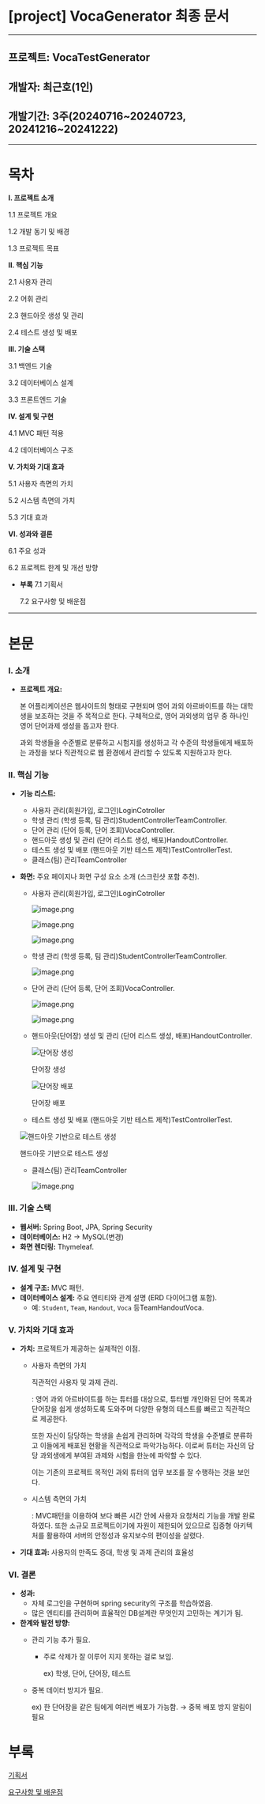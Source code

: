 # [project] VocaGenerator 최종 문서

---

## 프로젝트:  VocaTestGenerator

## 개발자: 최근호(1인)

## 개발기간: 3주(20240716~20240723, 20241216~20241222)

---

# 목차

**I. 프로젝트 소개**

1.1 프로젝트 개요

1.2 개발 동기 및 배경

1.3 프로젝트 목표

**II. 핵심 기능**

2.1 사용자 관리

2.2 어휘 관리

2.3 핸드아웃 생성 및 관리

2.4 테스트 생성 및 배포

**III. 기술 스택**

3.1 백엔드 기술

3.2 데이터베이스 설계

3.3 프론트엔드 기술

**IV. 설계 및 구현**

4.1 MVC 패턴 적용

4.2 데이터베이스 구조

**V. 가치와 기대 효과**

5.1 사용자 측면의 가치

5.2 시스템 측면의 가치

5.3 기대 효과

**VI. 성과와 결론**

6.1 주요 성과

6.2 프로젝트 한계 및 개선 방향

- **부록**
7.1 기획서
    
    7.2 요구사항 및 배운점
    

---

# 본문

### **I. 소개**

- **프로젝트 개요:**
    
    본 어플리케이션은 웹사이트의 형태로 구현되며 영어 과외 아르바이트를 하는 대학생을 보조하는 것을 주 목적으로 한다. 구체적으로, 영어 과외생의 업무 중 하나인 영어 단어과제 생성을 돕고자 한다. 
    
     과외 학생들을 수준별로 분류하고 시험지를 생성하고 각 수준의 학생들에게 배포하는 과정을 보다 직관적으로 웹 환경에서 관리할 수 있도록 지원하고자 한다.
    

### **II. 핵심 기능**

- **기능 리스트:**
    - 사용자 관리(회원가입, 로그인)LoginCotroller
    - 학생 관리 (학생 등록, 팀 관리)StudentControllerTeamController.
    - 단어 관리 (단어 등록, 단어 조회)VocaController.
    - 핸드아웃 생성 및 관리 (단어 리스트 생성, 배포)​HandoutController.
    - 테스트 생성 및 배포 (핸드아웃 기반 테스트 제작)TestControllerTest.
    - 클래스(팀) 관리TeamController
- **화면:** 주요 페이지나 화면 구성 요소 소개 (스크린샷 포함 추천).
    - 사용자 관리(회원가입, 로그인)LoginCotroller
        
        ![image.png](%5Bproject%5D%20VocaGenerator%20%E1%84%8E%E1%85%AC%E1%84%8C%E1%85%A9%E1%86%BC%20%E1%84%86%E1%85%AE%E1%86%AB%E1%84%89%E1%85%A5%201645bd60ba0c8071971bfaa82d65673b/image.png)
        
        ![image.png](%5Bproject%5D%20VocaGenerator%20%E1%84%8E%E1%85%AC%E1%84%8C%E1%85%A9%E1%86%BC%20%E1%84%86%E1%85%AE%E1%86%AB%E1%84%89%E1%85%A5%201645bd60ba0c8071971bfaa82d65673b/image%201.png)
        
        ![image.png](%5Bproject%5D%20VocaGenerator%20%E1%84%8E%E1%85%AC%E1%84%8C%E1%85%A9%E1%86%BC%20%E1%84%86%E1%85%AE%E1%86%AB%E1%84%89%E1%85%A5%201645bd60ba0c8071971bfaa82d65673b/image%202.png)
        
    - 학생 관리 (학생 등록, 팀 관리)StudentControllerTeamController.
        
        ![image.png](%5Bproject%5D%20VocaGenerator%20%E1%84%8E%E1%85%AC%E1%84%8C%E1%85%A9%E1%86%BC%20%E1%84%86%E1%85%AE%E1%86%AB%E1%84%89%E1%85%A5%201645bd60ba0c8071971bfaa82d65673b/image%203.png)
        
    - 단어 관리 (단어 등록, 단어 조회)VocaController.
        
        ![image.png](%5Bproject%5D%20VocaGenerator%20%E1%84%8E%E1%85%AC%E1%84%8C%E1%85%A9%E1%86%BC%20%E1%84%86%E1%85%AE%E1%86%AB%E1%84%89%E1%85%A5%201645bd60ba0c8071971bfaa82d65673b/image%204.png)
        
        ![image.png](%5Bproject%5D%20VocaGenerator%20%E1%84%8E%E1%85%AC%E1%84%8C%E1%85%A9%E1%86%BC%20%E1%84%86%E1%85%AE%E1%86%AB%E1%84%89%E1%85%A5%201645bd60ba0c8071971bfaa82d65673b/image%205.png)
        
    - 핸드아웃(단어장) 생성 및 관리 (단어 리스트 생성, 배포)HandoutController.
        
        ![단어장 생성](%5Bproject%5D%20VocaGenerator%20%E1%84%8E%E1%85%AC%E1%84%8C%E1%85%A9%E1%86%BC%20%E1%84%86%E1%85%AE%E1%86%AB%E1%84%89%E1%85%A5%201645bd60ba0c8071971bfaa82d65673b/image%206.png)
        
        단어장 생성
        
        ![단어장 배포](%5Bproject%5D%20VocaGenerator%20%E1%84%8E%E1%85%AC%E1%84%8C%E1%85%A9%E1%86%BC%20%E1%84%86%E1%85%AE%E1%86%AB%E1%84%89%E1%85%A5%201645bd60ba0c8071971bfaa82d65673b/image%207.png)
        
        단어장 배포
        
    - 테스트 생성 및 배포 (핸드아웃 기반 테스트 제작)TestControllerTest.
    
    ![핸드아웃 기반으로 테스트 생성](%5Bproject%5D%20VocaGenerator%20%E1%84%8E%E1%85%AC%E1%84%8C%E1%85%A9%E1%86%BC%20%E1%84%86%E1%85%AE%E1%86%AB%E1%84%89%E1%85%A5%201645bd60ba0c8071971bfaa82d65673b/image%208.png)
    
    핸드아웃 기반으로 테스트 생성
    
    - 클래스(팀) 관리TeamController
        
        ![image.png](%5Bproject%5D%20VocaGenerator%20%E1%84%8E%E1%85%AC%E1%84%8C%E1%85%A9%E1%86%BC%20%E1%84%86%E1%85%AE%E1%86%AB%E1%84%89%E1%85%A5%201645bd60ba0c8071971bfaa82d65673b/image%209.png)
        

### **III. 기술 스택**

- **웹서버:** Spring Boot, JPA, Spring Security
- **데이터베이스:** H2 → MySQL(변경)
- **화면 렌더링:** Thymeleaf.

### IV. **설계 및 구현**

- **설계 구조:** MVC 패턴.
- **데이터베이스 설계:** 주요 엔티티와 관계 설명 (ERD 다이어그램 포함).
    - 예: `Student`, `Team`, `Handout`, `Voca` 등​Team​Handout​Voca.

### **V. 가치와 기대 효과**

- **가치:** 프로젝트가 제공하는 실제적인 이점.
    - 사용자 측면의 가치
        
        직관적인 사용자 및 과제 관리.
        
        : 영어 과외 아르바이트를 하는 튜터를 대상으로, 튜터별 개인화된 단어 목록과 단어장을 쉽게 생성하도록 도와주며 다양한 유형의 테스트를 빠르고 직관적으로 제공한다. 
        
        또한 자신이 담당하는 학생을 손쉽게 관리하며 각각의 학생을 수준별로 분류하고 이들에게 배포된 현황을 직관적으로 파악가능하다. 이로써 튜터는 자신의 담당 과외생에게 부여된 과제와 시험을 한눈에 파악할 수 있다. 
        
        이는 기존의 프로젝트 목적인 과외 튜터의 업무 보조를 잘 수행하는 것을 보인다.
        
    - 시스템 측면의 가치
        
        : MVC패턴을 이용하여 보다 빠른 시간 안에 사용자 요청처리 기능을 개발 완료하였다. 또한 소규모 프로젝트이기에 자원이 제한되어 있으므로 집중형 아키텍처를 활용하여 서버의 안정성과 유지보수의 편이성을 살렸다.
        
- **기대 효과:** 사용자의 만족도 증대, 학생 및 과제 관리의 효율성

### **VI. 결론**

- **성과:**
    - 자체 로그인을 구현하며 spring security의 구조를 학습하였음.
    - 많은 엔티티를 관리하며 효율적인 DB설계란 무엇인지 고민하는 계기가 됨.
- **한계와 발전 방향:**
    - 관리 기능 추가 필요.
        - 주로 삭제가 잘 이루어 지지 못하는 걸로 보임.
            
            ex) 학생, 단어, 단어장, 테스트
            
    - 중복 데이터 방지가 필요.
        
        ex) 한 단어장을 같은 팀에게 여러번 배포가 가능함. → 중복 배포 방지 알림이 필요
        

# 부록

[기획서](%5Bproject%5D%20VocaGenerator%20%E1%84%8E%E1%85%AC%E1%84%8C%E1%85%A9%E1%86%BC%20%E1%84%86%E1%85%AE%E1%86%AB%E1%84%89%E1%85%A5%201645bd60ba0c8071971bfaa82d65673b/%E1%84%80%E1%85%B5%E1%84%92%E1%85%AC%E1%86%A8%E1%84%89%E1%85%A5%2014f5bd60ba0c803db45ad312e2c9b918.md)

[요구사항 및 배운점](%5Bproject%5D%20VocaGenerator%20%E1%84%8E%E1%85%AC%E1%84%8C%E1%85%A9%E1%86%BC%20%E1%84%86%E1%85%AE%E1%86%AB%E1%84%89%E1%85%A5%201645bd60ba0c8071971bfaa82d65673b/%E1%84%8B%E1%85%AD%E1%84%80%E1%85%AE%E1%84%89%E1%85%A1%E1%84%92%E1%85%A1%E1%86%BC%20%E1%84%86%E1%85%B5%E1%86%BE%20%E1%84%87%E1%85%A2%E1%84%8B%E1%85%AE%E1%86%AB%E1%84%8C%E1%85%A5%E1%86%B7%201645bd60ba0c807a9117d75912c812b4.md)